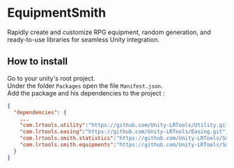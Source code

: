 # EquipmentSmith

Rapidly create and customize RPG equipment, random generation, and ready-to-use libraries for seamless Unity integration.

## How to install

Go to your unity's root project.\
Under the folder `Packages` open the file `Manifest.json`.\
Add the package and his dependencies to the project :
```json
{
  "dependencies": {
    ...
    "com.lrtools.utility":"https://github.com/Unity-LRTools/Utility.git",
    "com.lrtools.easing":"https://github.com/Unity-LRTools/Easing.git",
    "com.lrtools.smith.statistics":"https://github.com/Unity-LRTools/Smith-Statistics.git",
    "com.lrtools.smith.equipments":"https://github.com/Unity-LRTools/Smith-Equipments.git",
  }
}
```